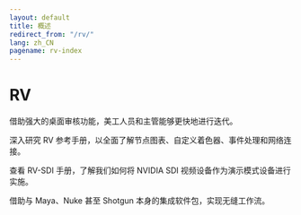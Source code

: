 ```yaml
---
layout: default
title: 概述
redirect_from: "/rv/"
lang: zh_CN
pagename: rv-index
---
```


# RV

借助强大的桌面审核功能，美工人员和主管能够更快地进行迭代。

深入研究 RV 参考手册，以全面了解节点图表、自定义着色器、事件处理和网络连接。

查看 RV-SDI 手册，了解我们如何将 NVIDIA SDI 视频设备作为演示模式设备进行实施。

借助与 Maya、Nuke 甚至 Shotgun 本身的集成软件包，实现无缝工作流。
